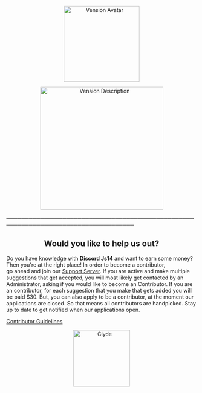 <p align="center">
    <img width="200" src="https://cdn.discordapp.com/attachments/1033407106725970014/1037755050686169118/imageedit_1_9874212136.png" alt="Vension Avatar">
</p>
<p align="center">
    <img width="325" src="https://cdn.discordapp.com/attachments/1033407106725970014/1037775499235176498/imageedit_3_3533292139.png" alt="Vension Description">
</p>

────────────────────────────────────────────────────────────────────────────────────

<h2 align="center">Would you like to help us out?</h2>

Do you have knowledge with **Discord Js14** and want to earn some money? Then you're at the right place!
In order to become a contributor,  
go ahead and join our [Support Server](https://discord.gg/r2XgZRFnpv). If you are active and make multiple suggestions that get accepted, you will most likely get contacted by an Administrator, asking if you would like to become an Contributor. If you are an contributor, for each suggestion that you make that gets added you will be paid $30. But, you can also apply to be a contributor, at the moment our applications are closed. So that means all contributors are handpicked. Stay up to date to get notified when our applications open.

[Contributor Guidelines](https://discord.gg/r2XgZRFnpv)

<p align="center">
    <img width="150" src="https://cdn.discordapp.com/attachments/1033407106725970014/1037824202507571250/754108923509997568.gif" alt="Clyde">
</p>

